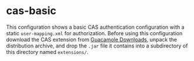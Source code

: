 cas-basic
=========

This configuration shows a basic CAS authentication configuration with
a static `user-mapping.xml` for authorization. Before using this 
configuration download the CAS extension from 
[Guacamole Downloads](https://guacamole.apache.org/releases/), unpack
the distribution archive, and drop the `.jar` file it contains into a
subdirectory of this directory named `extensions/`.

